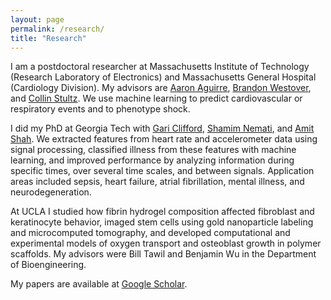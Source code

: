 ```yaml
---
layout: page
permalink: /research/
title: "Research"
---
```


I am a postdoctoral researcher at Massachusetts Institute of Technology (Research Laboratory of Electronics) and Massachusetts General Hospital (Cardiology Division). My advisors are [Aaron Aguirre](https://connects.catalyst.harvard.edu/Profiles/display/Person/10465), [Brandon Westover](https://connects.catalyst.harvard.edu/Profiles/display/Person/84202), and [Collin Stultz](http://imes.mit.edu/people/faculty/stultz-collin/). We use machine learning to predict cardiovascular or respiratory events and to phenotype shock.

I did my PhD at Georgia Tech with [Gari Clifford](http://gdclifford.info/people/gari), [Shamim Nemati](http://nematilab.info/people/shamim/index.html), and [Amit Shah](https://www.sph.emory.edu/faculty/profile/#AJSHAH3). We extracted features from heart rate and accelerometer data using signal processing, classified illness from these features with machine learning, and improved performance by analyzing information during specific times, over several time scales, and between signals. Application areas included sepsis, heart failure, atrial fibrillation, mental illness, and neurodegeneration.

At UCLA I studied how fibrin hydrogel composition affected fibroblast and keratinocyte behavior, imaged stem cells using gold nanoparticle labeling and microcomputed tomography, and developed computational and experimental models of oxygen transport and osteoblast growth in polymer scaffolds. My advisors were Bill Tawil and Benjamin Wu in the Department of Bioengineering.

My papers are available at [Google Scholar](https://scholar.google.com/citations?hl=en&user=APy8nq4AAAAJ&view_op=list_works&sortby=pubdate).
